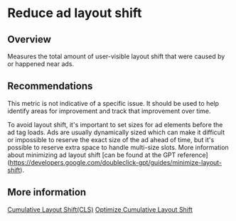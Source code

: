 # Reduce ad layout shift

## Overview

Measures the total amount of user-visible layout shift that were caused by or
happened near ads.


## Recommendations

This metric is not indicative of a specific issue. It should be used to help
identify areas for improvement and track that improvement over time.

To avoid layout shift, it's important to set sizes for ad elements before the
ad tag loads. Ads are usually dynamically sized which can make it difficult or
impossible to reserve the exact size of the ad ahead of time, but it's possible
to reserve extra space to handle multi-size slots. More information about
minimizing ad layout shift [can be found at the GPT reference]
(https://developers.google.com/doubleclick-gpt/guides/minimize-layout-shift).

## More information

[Cumulative Layout Shift(CLS)](https://web.dev/cls/)
[Optimize Cumulative Layout Shift](https://web.dev/optimize-cls/)
